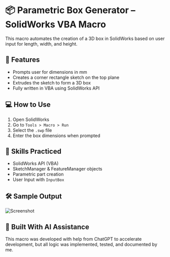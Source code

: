# 📦 Parametric Box Generator – SolidWorks VBA Macro

This macro automates the creation of a 3D box in SolidWorks based on user input for length, width, and height.

## 🎯 Features
- Prompts user for dimensions in mm
- Creates a corner rectangle sketch on the top plane
- Extrudes the sketch to form a 3D box
- Fully written in VBA using SolidWorks API

## 💻 How to Use
1. Open SolidWorks
2. Go to `Tools > Macro > Run`
3. Select the `.swp` file
4. Enter the box dimensions when prompted

## 🧠 Skills Practiced
- SolidWorks API (VBA)
- SketchManager & FeatureManager objects
- Parametric part creation
- User Input with `InputBox`

## 🛠 Sample Output
![Screenshot](screenshot.png)

## 🤖 Built With AI Assistance
This macro was developed with help from ChatGPT to accelerate development, but all logic was implemented, tested, and documented by me.
